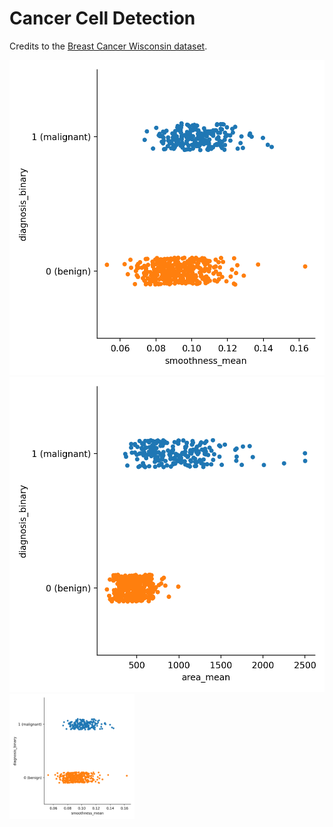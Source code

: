 # Cancer Cell Detection

Credits to the [Breast Cancer Wisconsin dataset](https://www.kaggle.com/uciml/breast-cancer-wisconsin-data).

![data visual #1](https://raw.githubusercontent.com/KaivalSShah/Cancer-Cell-Detection/main/assets/example1.png)
![data visual #2](https://raw.githubusercontent.com/KaivalSShah/Cancer-Cell-Detection/main/assets/example2.png)
<img src="/assets/example1.png" alt="drawing" width="200"/>
